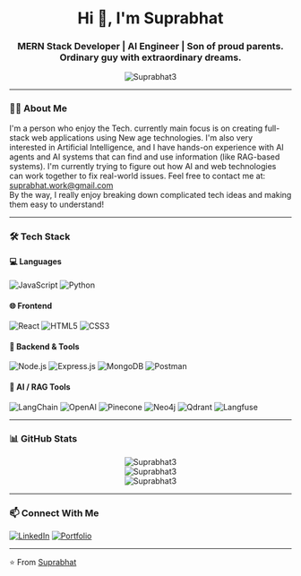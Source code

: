 <h1 align="center">Hi 👋, I'm Suprabhat</h1>
<h3 align="center">MERN Stack Developer | AI Engineer | Son of proud parents. Ordinary guy with extraordinary dreams.</h3>

<p align="center">
  <img src="https://komarev.com/ghpvc/?username=Suprabhat3e&label=Profile%20views&color=0e75b6&style=flat" alt="Suprabhat3" />
</p>

---

### 👨‍💻 About Me

I'm a person who enjoy the Tech. currently main focus is on creating full-stack web applications using New age technologies. 
I'm also very interested in Artificial Intelligence, and I have hands-on experience with AI agents and AI systems that can find and use information (like RAG-based systems). I'm currently trying to figure out how AI and web technologies can work together to fix real-world issues.
Feel free to contact me at: suprabhat.work@gmail.com <br/>
By the way, I really enjoy breaking down complicated tech ideas and making them easy to understand!

---

### 🛠️ Tech Stack
#### 💻 Languages
![JavaScript](https://img.shields.io/badge/-JavaScript-black?style=flat-square&logo=javascript)
![Python](https://img.shields.io/badge/-Python-black?style=flat-square&logo=python)

#### 🌐 Frontend
![React](https://img.shields.io/badge/-React-black?style=flat-square&logo=react)
![HTML5](https://img.shields.io/badge/-HTML5-E34F26?style=flat-square&logo=html5)
![CSS3](https://img.shields.io/badge/-CSS3-1572B6?style=flat-square&logo=css3)

#### 🔧 Backend & Tools
![Node.js](https://img.shields.io/badge/-Node.js-black?style=flat-square&logo=node.js)
![Express.js](https://img.shields.io/badge/-Express.js-black?style=flat-square&logo=express)
![MongoDB](https://img.shields.io/badge/-MongoDB-black?style=flat-square&logo=mongodb)
![Postman](https://img.shields.io/badge/-Postman-black?style=flat-square&logo=postman)

#### 🤖 AI / RAG Tools
![LangChain](https://img.shields.io/badge/-LangChain-black?style=flat-square)
![OpenAI](https://img.shields.io/badge/-OpenAI-black?style=flat-square&logo=openai)
![Pinecone](https://img.shields.io/badge/-Pinecone-black?style=flat-square)
![Neo4j](https://img.shields.io/badge/-Neo4j-black?style=flat-square&logo=neo4j)
![Qdrant](https://img.shields.io/badge/-Qdrant-black?style=flat-square)
![Langfuse](https://img.shields.io/badge/-Langfuse-black?style=flat-square)

---

### 📊 GitHub Stats
<p align="center">
  <img src="https://github-readme-stats.vercel.app/api?username=Suprabhat3&show_icons=true&theme=radical" alt="Suprabhat3" />
  <br />
  <img src="https://github-readme-streak-stats.herokuapp.com/?user=Suprabhat3&theme=radical" alt="Suprabhat3" />
  <br />
  <img src="https://github-readme-stats.vercel.app/api/top-langs/?username=Suprabhat3&layout=compact&theme=radical" alt="Suprabhat3" />
</p>

---

### 📫 Connect With Me
[![LinkedIn](https://img.shields.io/badge/-LinkedIn-blue?style=flat-square&logo=Linkedin&logoColor=white&link=https://linkedin.com/suprabhatt)](https://linkedin.com/in/suprabhatt)
[![Portfolio](https://img.shields.io/badge/-Portfolio-black?style=flat-square&logo=web)](https://suprabhat.site/)

---

⭐️ From [Suprabhat](https://github.com/Suprabhat3)

